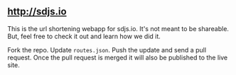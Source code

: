 ## http://sdjs.io

This is the url shortening webapp for sdjs.io. It's not meant to be shareable. But, feel free to check it out and learn how we did it.

Fork the repo. Update `routes.json`. Push the update and send a pull request. Once the pull request is merged it will also be published to the live site.